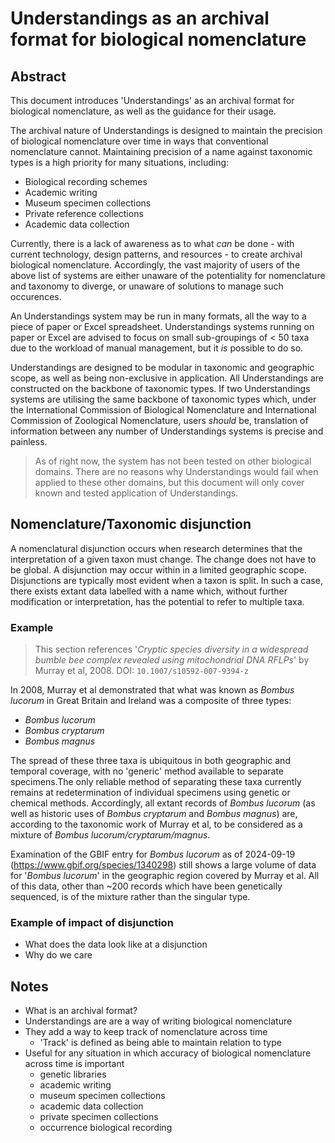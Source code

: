 # Understandings as an archival format for biological nomenclature

## Abstract
This document introduces 'Understandings' as an archival format for biological nomenclature, as well as the guidance for their usage.

The archival nature of Understandings is designed to maintain the precision of biological nomenclature over time in ways that conventional nomenclature cannot. Maintaining precision of a name against taxonomic types is a high priority for many situations, including:

- Biological recording schemes
- Academic writing
- Museum specimen collections
- Private reference collections
- Academic data collection

Currently, there is a lack of awareness as to what *can* be done - with current technology, design patterns, and resources - to create archival biological nomenclature. Accordingly, the vast majority of users of the above list of systems are either unaware of the potentiality for nomenclature and taxonomy to diverge, or unaware of solutions to manage such occurences.

An Understandings system may be run in many formats, all the way to a piece of paper or Excel spreadsheet. Understandings systems running on paper or Excel are advised to focus on small sub-groupings of < 50 taxa due to the workload of manual management, but it *is* possible to do so.

Understandings are designed to be modular in taxonomic and geographic scope, as well as being non-exclusive in application. All Understandings are constructed on the backbone of taxonomic types. If two Understandings systems are utilising the same backbone of taxonomic types which, under the International Commission of Biological Nomenclature and International Commission of Zoological Nomenclature, users *should* be, translation of information between any number of Understandings systems is precise and painless.

> As of right now, the system has not been tested on other biological domains. There are no reasons why Understandings would fail when applied to these other domains, but this document will only cover known and tested application of Understandings.

## Nomenclature/Taxonomic disjunction
A nomenclatural disjunction occurs when research determines that the interpretation of a given taxon must change. The change does not have to be global. A disjunction may occur within in a limited geographic scope. Disjunctions are typically most evident when a taxon is split. In such a case, there exists extant data labelled with a name which, without further modification or interpretation, has the potential to refer to multiple taxa.

### Example
> This section references '*Cryptic species diversity in a widespread bumble bee complex revealed using mitochondrial DNA RFLPs*' by Murray et al, 2008. DOI: `10.1007/s10592-007-9394-z`

In 2008, Murray et al demonstrated that what was known as *Bombus lucorum* in Great Britain and Ireland was a composite of three types:

- *Bombus lucorum*
- *Bombus cryptarum*
- *Bombus magnus*

The spread of these three taxa is ubiquitous in both geographic and temporal coverage, with no 'generic' method available to separate specimens.The only reliable method of separating these taxa currently remains at redetermination of individual specimens using genetic or chemical methods. Accordingly, all extant records of *Bombus lucorum* (as well as historic uses of *Bombus cryptarum* and *Bombus magnus*) are, according to the taxonomic work of Murray et al, to be considered as a mixture of *Bombus lucorum/cryptarum/magnus*.

Examination of the GBIF entry for *Bombus lucorum* as of 2024-09-19 (https://www.gbif.org/species/1340298) still shows a large volume of data for '*Bombus lucorum*' in the geographic region covered by Murray et al. All of this data, other than ~200 records which have been genetically sequenced, is of the mixture rather than the singular type.

### Example of impact of disjunction
 - What does the data look like at a disjunction
 - Why do we care


## Notes
- What is an archival format?
- Understandings are are a way of writing biological nomenclature
- They add a way to keep track of nomenclature across time
  - 'Track' is defined as being able to maintain relation to type
- Useful for any situation in which accuracy of biological nomenclature across time is important
  - genetic libraries
  - academic writing
  - museum specimen collections
  - academic data collection
  - private specimen collections
  - occurrence biological recording